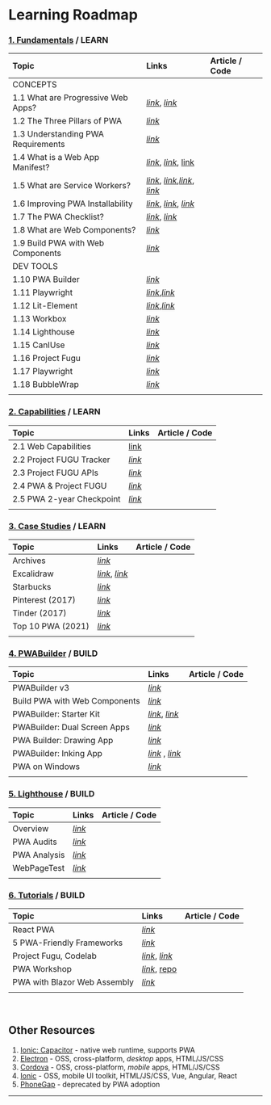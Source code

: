 # Learning Roadmap

### **[1. Fundamentals](/tags/fundamentals/)** / LEARN

| Topic |  Links | Article / Code |
|:---   | :---   | :--- |
| CONCEPTS | | |
| 1.1 What are Progressive Web Apps?  | [_link_](https://web.dev/progressive-web-apps/),  [_link_](https://developer.mozilla.org/en-US/docs/Web/Progressive_web_apps) |
| 1.2 The Three Pillars of PWA |[_link_](https://web.dev/what-are-pwas/#the-three-app-pillars) |
| 1.3 Understanding PWA Requirements | [_link_](https://docs.microsoft.com/en-us/microsoft-edge/progressive-web-apps-chromium/#requirements) |
| 1.4 What is a Web App Manifest?| [_link_](https://web.dev/add-manifest/), [_link_](https://web.dev/tags/web-app-manifest/), [link](https://developer.mozilla.org/en-US/docs/Web/Manifest) |
| 1.5 What are Service Workers?  | [_link_](https://web.dev/service-worker-caching-and-http-caching/), [_link_](https://web.dev/service-worker-mindset/),[_link_](https://developer.mozilla.org/en-US/docs/Web/API/Service_Worker_API), [_link_](https://developer.mozilla.org/en-US/docs/Web/API/Service_Worker_API/Using_Service_Workers)|
| 1.6 Improving PWA Installability  | [_link_](https://developer.mozilla.org/en-US/docs/Web/Progressive_web_apps/Installable_PWAs), [_link_](https://web.dev/customize-install/), [_link_](https://web.dev/promote-install/) |
| 1.7 The PWA Checklist?  | [_link_](https://web.dev/pwa-checklist/), [_link_](https://developer.mozilla.org/en-US/docs/Web/Performance)|
| 1.8 What are Web Components? | [_link_](https://www.webcomponents.org/introduction) |
| 1.9 Build PWA with Web Components| [_link_](https://medium.com/pwabuilder/building-pwas-with-web-components-33f986bf8e4c) |
| DEV TOOLS | | |
| 1.10 PWA Builder | [_link_](https://www.pwabuilder.com/) |
| 1.11  Playwright | [_link_](https://playwright.dev/),[_link_](https://docs.microsoft.com/en-us/microsoft-edge/playwright/) | |
| 1.12 Lit-Element | [_link_](https://lit-element.polymer-project.org/guide),[_link_](https://lit.dev) |
| 1.13 Workbox | [_link_](https://developers.google.com/web/tools/workbox/) |
| 1.14 Lighthouse  | [_link_](https://developers.google.com/web/tools/lighthouse/) |
| 1.15 CanIUse | [_link_](https://caniuse.com/) |
| 1.16 Project Fugu  | [_link_](https://web.dev/fugu-status/) |
| 1.17 Playwright | [_link_](https://playwright.dev) | |
| 1.18 BubbleWrap | [_link_](https://github.com/GoogleChromeLabs/bubblewrap) | |
| | | |

### **[2. Capabilities](/tags/capabilities/)** / LEARN

| Topic |  Links | Article / Code |
|:---   | :---   | :--- |
| 2.1 Web Capabilities | [link](https://www.chromium.org/teams/web-capabilities-fugu) | |
| 2.2 Project FUGU Tracker | [_link_](https://fugu-tracker.web.app/)| |
| 2.3 Project FUGU APIs | [_link_](https://www.youtube.com/watch?v=5CLyAX2CTLc)| |
| 2.4 PWA & Project FUGU | [_link_](https://www.youtube.com/watch?v=VQlyOGkkHz0)| |
| 2.5 PWA 2-year Checkpoint | [_link_](https://www.youtube.com/watch?v=ra3g5Ckuji0)| |
| | | |

### **[3. Case Studies](/tags/case-studies/)** / LEARN

| Topic |  Links | Article / Code |
|:---   | :---   | :--- |
| Archives | [_link_](https://web.dev/tags/case-study/) | |
| Excalidraw | [_link_](https://web.dev/deprecating-excalidraw-electron/), [_link_](https://www.youtube.com/watch?v=EK1AkxgQwro)  |  |
| Starbucks | [_link_](https://formidable.com/work/starbucks-progressive-web-app/)| |
| Pinterest (2017) | [_link_](https://medium.com/dev-channel/a-pinterest-progressive-web-app-performance-case-study-3bd6ed2e6154)| |
| Tinder (2017) | [_link_](https://medium.com/@addyosmani/a-tinder-progressive-web-app-performance-case-study-78919d98ece0)| |
| Top 10 PWA (2021) | [_link_](https://readwrite.com/2021/04/07/the-most-popular-pwas-an-intro-to-progressive-web-apps/)| |
| | | |

### **[4. PWABuilder](/tags/pwa-builder/)** / BUILD

| Topic |  Links | Article / Code |
|:---   | :---   | :--- |
| PWABuilder v3 | [_link_](https://blog.pwabuilder.com/posts/introducing-the-brand-new-pwa-builder/) | |
| Build PWA with Web Components | [_link_](https://blog.pwabuilder.com/posts/building-pwas-with-web-components!/) | |
| PWABuilder: Starter Kit |[_link_](https://github.com/pwa-builder/pwa-starter), [_link_](https://medium.com/pwabuilder/building-a-progressive-web-app-with-pwabuilder-96bba63658b3)| |
| PWABuilder: Dual Screen Apps| [_link_](https://devblogs.microsoft.com/surface-duo/dual-screen-pwa/)| |
| PWA Builder: Drawing App | [_link_](https://blog.pwabuilder.com/posts/building-a-drawing-pwa-with-pwabuilder!/)  | |
| PWABuilder: Inking App | [_link_](https://blog.pwabuilder.com/posts/pwa-inking-enable-2d-inking-for-the-web!/) , [_link_](https://github.com/pwa-builder/pwa-inking) | |
| PWA on Windows| [_link_](https://docs.microsoft.com/en-us/microsoft-edge/progressive-web-apps-chromium/) | |
| | | |

### **[5. Lighthouse](/tags/lighthouse/)** / BUILD

| Topic |  Links | Article / Code |
|:---   | :---   | :--- |
| Overview | [_link_](https://developers.google.com/web/tools/lighthouse/)  | |
| PWA Audits| [_link_](https://web.dev/lighthouse-pwa/) | |
| PWA Analysis | [_link_](https://developers.google.com/web/ilt/pwa/lighthouse-pwa-analysis-tool)| |
| WebPageTest| [_link_](https://www.webpagetest.org/lighthouse)| |
| | | |

### **[6. Tutorials](/tags/tutorials/)** / BUILD

| Topic |  Links | Article / Code |
|:---   | :---   | :--- |
| React PWA | [_link_](https://www.reactpwa.com/) | |
|5 PWA-Friendly Frameworks | [_link_](https://www.metizsoft.com/blog/top-5-progressive-web-apps-frameworks)| |
| Project Fugu, Codelab | [_link_](https://developers.google.com/codelabs/project-fugu#0), [_link_](https://codelabs.developers.google.com/codelabs/web-capabilities/#0)| |
| PWA Workshop| [_link_](https://chrome-enterprise-workshops.web.app/labs/pwa-workshop/#0), [repo](https://github.com/GoogleChromeLabs/pwa-workshop-codelab)| |
| PWA with Blazor Web Assembly| [_link_](https://docs.microsoft.com/en-us/aspnet/core/blazor/progressive-web-app?view=aspnetcore-5.0&tabs=visual-studio)| |
| | | |

<br/>

## Other Resources

 1. [Ionic: Capacitor](https://ionicframework.com/blog/announcing-capacitor-3-0) - native web runtime, supports PWA
 2. [Electron](https://www.electronjs.org/) - OSS, cross-platform, _desktop_ apps, HTML/JS/CSS
 3. [Cordova](https://cordova.apache.org/) - OSS, cross-platform, _mobile_ apps, HTML/JS/CSS
 4. [Ionic](https://ionicframework.com/) - OSS, mobile UI toolkit, HTML/JS/CSS, Vue, Angular, React
 5. [PhoneGap](https://blog.phonegap.com/update-for-customers-using-phonegap-and-phonegap-build-cc701c77502c) - deprecated by PWA adoption

---